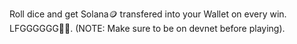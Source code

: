 Roll dice and get Solana🪙 transfered into your Wallet on every win. LFGGGGGG🚀🎲. (NOTE: Make sure to be on devnet before playing). 
